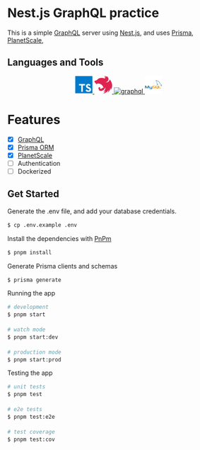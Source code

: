 # Nest.js GraphQL practice

This is a simple [GraphQL](https://graphql.org/) server using [Nest.js](https://nestjs.com/),
and uses [Prisma](https://www.prisma.io/), [PlanetScale](https://planetscale.com/),

## Languages and Tools

<div align="center">
  <a href="https://www.typescriptlang.org/" target="_blank" rel="noreferrer"> 
    <img src="https://raw.githubusercontent.com/devicons/devicon/master/icons/typescript/typescript-original.svg" alt="typescript" width="40" height="40"/> 
  </a>
  <a href="https://nestjs.com/" target="_blank" rel="noreferrer"> 
    <img src="https://raw.githubusercontent.com/devicons/devicon/master/icons/nestjs/nestjs-plain.svg" alt="nestjs" width="40" height="40"/> 
  </a> 
  <a href="https://graphql.org" target="_blank" rel="noreferrer"> 
    <img src="https://www.vectorlogo.zone/logos/graphql/graphql-icon.svg" alt="graphql" width="40" height="40"/> 
  </a> 
  <a href="https://www.mysql.com/" target="_blank" rel="noreferrer"> 
    <img src="https://raw.githubusercontent.com/devicons/devicon/master/icons/mysql/mysql-original-wordmark.svg" alt="mysql" width="40" height="40"/> 
  </a>
</div>

# Features

- [X] [GraphQL](https://graphql.org/)
- [X] [Prisma ORM](https://www.prisma.io/)
- [X] [PlanetScale](https://planetscale.com/)
- [ ] Authentication
- [ ] Dockerized

## Get Started

Generate the .env file, and add your database credentials.

```bash
$ cp .env.example .env
```

Install the dependencies with [PnPm](https://pnpm.io/)

```bash
$ pnpm install
```

Generate Prisma clients and schemas

```bash
$ prisma generate
```

Running the app

```bash
# development
$ pnpm start

# watch mode
$ pnpm start:dev

# production mode
$ pnpm start:prod
```

Testing the app

```bash
# unit tests
$ pnpm test

# e2e tests
$ pnpm test:e2e

# test coverage
$ pnpm test:cov
```
